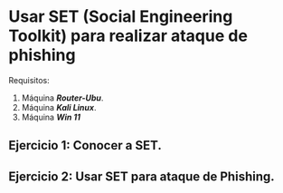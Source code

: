 #  Usar SET (Social Engineering Toolkit) para realizar ataque de phishing
   
  
Requisitos:
1. Máquina ***Router-Ubu***.
2. Máquina ***Kali Linux***.
3. Máquina ***Win 11***


## Ejercicio 1: Conocer a SET.

## Ejercicio 2: Usar SET para ataque de Phishing.

